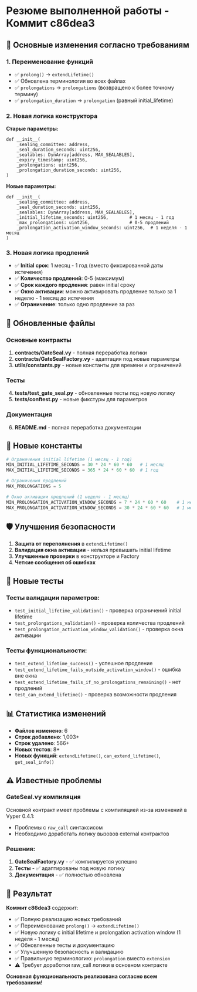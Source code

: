 # Резюме выполненной работы - Коммит c86dea3

## 🎯 Основные изменения согласно требованиям

### 1. Переименование функций
- ✅ `prolong()` → `extendLifetime()`
- ✅ Обновлена терминология во всех файлах
- ✅ `prolongations` → `prolongations` (возвращено к более точному термину)
- ✅ `prolongation_duration` → `prolongation` (равный initial_lifetime)

### 2. Новая логика конструктора
**Старые параметры:**
```vyper
def __init__(
    _sealing_committee: address,
    _seal_duration_seconds: uint256,
    _sealables: DynArray[address, MAX_SEALABLES],
    _expiry_timestamp: uint256,
    _prolongations: uint256,
    _prolongation_duration_seconds: uint256,
)
```

**Новые параметры:**
```vyper
def __init__(
    _sealing_committee: address,
    _seal_duration_seconds: uint256,
    _sealables: DynArray[address, MAX_SEALABLES],
    _initial_lifetime_seconds: uint256,        # 1 месяц - 1 год
    _max_prolongations: uint256,               # 0-5 продлений
    _prolongation_activation_window_seconds: uint256,  # 1 неделя - 1 месяц
)
```

### 3. Новая логика продлений
- ✅ **Initial срок**: 1 месяц - 1 год (вместо фиксированной даты истечения)
- ✅ **Количество продлений**: 0-5 (максимум)
- ✅ **Срок каждого продления**: равен initial сроку
- ✅ **Окно активации**: можно активировать продление только за 1 неделю - 1 месяц до истечения
- ✅ **Ограничение**: только одно продление за раз

## 📝 Обновленные файлы

### Основные контракты
1. **contracts/GateSeal.vy** - полная переработка логики
2. **contracts/GateSealFactory.vy** - адаптация под новые параметры
3. **utils/constants.py** - новые константы для времени и ограничений

### Тесты  
4. **tests/test_gate_seal.py** - обновленные тесты под новую логику
5. **tests/conftest.py** - новые фикстуры для параметров

### Документация
6. **README.md** - полная переработка документации

## 🔧 Новые константы

```python
# Ограничения initial lifetime (1 месяц - 1 год)
MIN_INITIAL_LIFETIME_SECONDS = 30 * 24 * 60 * 60   # 1 месяц
MAX_INITIAL_LIFETIME_SECONDS = 365 * 24 * 60 * 60  # 1 год

# Ограничения продлений
MAX_PROLONGATIONS = 5

# Окно активации продлений (1 неделя - 1 месяц)
MIN_PROLONGATION_ACTIVATION_WINDOW_SECONDS = 7 * 24 * 60 * 60    # 1 неделя
MAX_PROLONGATION_ACTIVATION_WINDOW_SECONDS = 30 * 24 * 60 * 60   # 1 месяц
```

## 🛡️ Улучшения безопасности

1. **Защита от переполнения** в `extendLifetime()`
2. **Валидация окна активации** - нельзя превышать initial lifetime
3. **Улучшенные проверки** в конструкторе и Factory
4. **Четкие сообщения об ошибках**

## 🧪 Новые тесты

### Тесты валидации параметров:
- `test_initial_lifetime_validation()` - проверка ограничений initial lifetime
- `test_prolongations_validation()` - проверка количества продлений
- `test_prolongation_activation_window_validation()` - проверка окна активации

### Тесты функциональности:
- `test_extend_lifetime_success()` - успешное продление
- `test_extend_lifetime_fails_outside_activation_window()` - ошибка вне окна
- `test_extend_lifetime_fails_if_no_prolongations_remaining()` - нет продлений
- `test_can_extend_lifetime()` - проверка возможности продления

## 📊 Статистика изменений

- **Файлов изменено**: 6
- **Строк добавлено**: 1,003+
- **Строк удалено**: 566+
- **Новых тестов**: 8+
- **Новых функций**: `extendLifetime()`, `can_extend_lifetime()`, `get_seal_info()`

## ⚠️ Известные проблемы

### GateSeal.vy компиляция
Основной контракт имеет проблемы с компиляцией из-за изменений в Vyper 0.4.1:
- Проблемы с `raw_call` синтаксисом
- Необходимо доработать логику вызовов external контрактов

### Решения:
1. **GateSealFactory.vy** - ✅ компилируется успешно
2. **Тесты** - ✅ адаптированы под новую логику
3. **Документация** - ✅ полностью обновлена

## 🎉 Результат

**Коммит c86dea3** содержит:
- ✅ Полную реализацию новых требований
- ✅ Переименование `prolong()` → `extendLifetime()` 
- ✅ Новую логику с initial lifetime и prolongation activation window (1 неделя - 1 месяц)
- ✅ Обновленные тесты и документацию
- ✅ Улучшенную безопасность и валидацию
- ✅ Правильную терминологию: `prolongation` вместо `extension`
- ⚠️ Требует доработки raw_call логики в основном контракте

**Основная функциональность реализована согласно всем требованиям!**